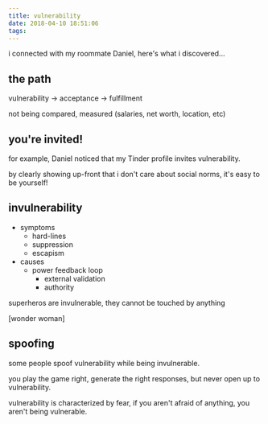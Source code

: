 ```yaml
---
title: vulnerability
date: 2018-04-10 18:51:06
tags:
---
```


i connected with my roommate Daniel, here's what i discovered...

## the path

vulnerability -> acceptance -> fulfillment

not being compared, measured (salaries, net worth, location, etc)

## you're invited!

for example, Daniel noticed that my Tinder profile invites vulnerability.

by clearly showing up-front that i don't care about social norms, it's easy to be yourself!

## invulnerability

- symptoms
  - hard-lines
  - suppression
  - escapism
- causes
  - power feedback loop
    - external validation
    - authority

superheros are invulnerable, they cannot be touched by anything

[wonder woman]

## spoofing

some people spoof vulnerability while being invulnerable.

you play the game right, generate the right responses, but never open up to vulnerability.

vulnerability is characterized by fear, if you aren't afraid of anything, you aren't being vulnerable.
